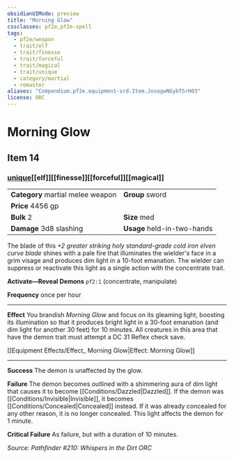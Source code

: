 ```yaml
---
obsidianUIMode: preview
title: "Morning Glow"
cssclasses: pf2e,pf2e-spell
tags:
  - pf2e/weapon
  - trait/elf
  - trait/finesse
  - trait/forceful
  - trait/magical
  - trait/unique
  - category/martial
  - remaster
aliases: "Compendium.pf2e.equipment-srd.Item.JosogwNGybTSrH03"
license: ORC
---
```

# Morning Glow
## Item 14
### [unique](unique "Unique Rarity Trait")[[elf]][[finesse]][[forceful]][[magical]]

|  |  |
| -- | -- |
| **Category** martial melee weapon | **Group** sword |
| **Price** 4456 gp |  |
| **Bulk** 2 | **Size** med |
| **Damage** 3d8 slashing  | **Usage** held-in-two-hands |



The blade of this _+2 greater striking holy standard-grade cold iron elven curve blade_ shines with a pale fire that illuminates the wielder's face in a grim visage and produces dim light in a 10-foot emanation. The wielder can suppress or reactivate this light as a single action with the concentrate trait.

**Activate—Reveal Demons** `pf2:1` (concentrate, manipulate)

**Frequency** once per hour

* * *

**Effect** You brandish _Morning Glow_ and focus on its gleaming light, boosting its illumination so that it produces bright light in a 30-foot emanation (and dim light for another 30 feet) for 10 minutes. All creatures in this area that have the demon trait must attempt a DC 31 Reflex check save.

[[Equipment Effects/Effect_ Morning Glow|Effect: Morning Glow]]

* * *

**Success** The demon is unaffected by the glow.

**Failure** The demon becomes outlined with a shimmering aura of dim light that causes it to become [[Conditions/Dazzled|Dazzled]]. If the demon was [[Conditions/Invisible|Invisible]], it becomes [[Conditions/Concealed|Concealed]] instead. If it was already concealed for any other reason, it is no longer concealed. This light affects the demon for 1 minute.

**Critical Failure** As failure, but with a duration of 10 minutes.

*Source: Pathfinder #210: Whispers in the Dirt*
*ORC*